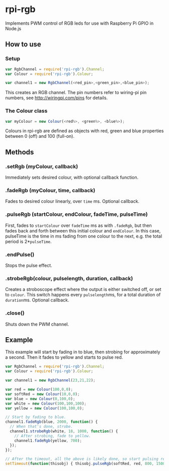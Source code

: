 # rpi-rgb
Implements PWM control of RGB leds for use with Raspberry Pi GPIO in Node.js

## How to use

### Setup
```javascript
var RgbChannel = require('rpi-rgb').Channel;
var Colour = require('rpi-rgb').Colour;

var channel1 = new RgbChannel(<red_pin>,<green_pin>,<blue_pin>);
```
This creates an RGB channel. The pin numbers refer to wiring-pi pin numbers, see http://wiringpi.com/pins for details.

### The Colour class
```javascript
var myColour = new Colour(<red%>, <green%>, <blue%>);
```
Colours in rpi-rgb are defined as objects with red, green and blue properties between 0 (off) and 100 (full-on).

## Methods

### .setRgb (myColour, callback)
Immediately sets desired colour, with optional callback function.

### .fadeRgb (myColour, time, callback)
Fades to desired colour linearly, over `time` ms. Optional callback.

### .pulseRgb (startColour, endColour, fadeTime, pulseTime)
First, fades to `startColour` over `fadeTime` ms as with `.fadeRgb`, but then fades back and forth between this initial colour and `endColour`. In this case, pulseTime is the time in ms fading from one colour to the next, e.g. the total period is 2*`pulseTime`.

### .endPulse()
Stops the pulse effect.

### .strobeRgb(colour, pulselength, duration, callback)
Creates a stroboscope effect where the output is either switched off, or set to `colour`. This switch happens every `pulselength`ms, for a total duration of `duration`ms. Optional callback.

### .close()
Shuts down the PWM channel.

## Example

This example will start by fading in to blue, then strobing for approximately a second. Then it fades to yellow and starts to pulse red.

```javascript
var RgbChannel = require('rpi-rgb').Channel;
var Colour = require('rpi-rgb').Colour;

var channel1 = new RgbChannel(23,21,22);

var red = new Colour(100,0,0);
var softRed = new Colour(10,0,0);
var blue = new Colour(0,100,0);
var white = new Colour(100,100,100);
var yellow = new Colour(100,100,0);

// Start by fading to blue.
channel1.fadeRgb(blue, 2000, function() {
  // When that's done, strobe.
  channel1.strobeRgb(white, 18, 1000, function() {
    // After strobing, fade to yellow.
    channel1.fadeRgb(yellow, 700);
  });
});

// After the timeout, all the above is likely done, so start pulsing red.
setTimeout(function(thisobj) { thisobj.pulseRgb(softRed, red, 800, 1500); }, 7000, channel1);
```


